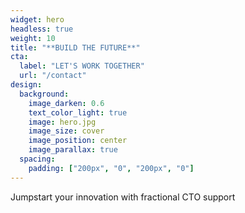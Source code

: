 ```yaml
---
widget: hero
headless: true
weight: 10
title: "**BUILD THE FUTURE**"
cta:
  label: "LET'S WORK TOGETHER"
  url: "/contact"
design:
  background:
    image_darken: 0.6
    text_color_light: true
    image: hero.jpg
    image_size: cover
    image_position: center
    image_parallax: true
  spacing:
    padding: ["200px", "0", "200px", "0"]
---
```


Jumpstart your innovation with fractional CTO support
